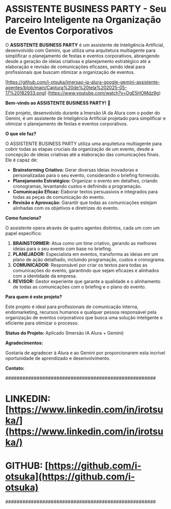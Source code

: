 # ASSISTENTE BUSINESS PARTY - Seu Parceiro Inteligente na Organização de Eventos Corporativos

O **ASSISTENTE BUSINESS PARTY** é um assistente de Inteligência Artificial, desenvolvido com Gemini, que utiliza uma arquitetura multiagente para simplificar o planejamento de festas e eventos corporativos, abrangendo desde a geração de ideias criativas e planejamento estratégico até a elaboração e revisão de comunicações eficazes, sendo ideal para profissionais que buscam otimizar a organização de eventos.

[https://github.com/i-otsuka/imersao-ia-alura-google-gemini-assistente-agentes/blob/main/Captura%20de%20tela%202025-05-17%20182933.png] (https://www.youtube.com/watch?v=DgE5HOMdz9g)

**Bem-vindo ao ASSISTENTE BUSINESS PARTY!** 🎉

Este projeto, desenvolvido durante a Imersão IA da Alura com o poder do Gemini, é um assistente de Inteligência Artificial projetado para simplificar e otimizar o planejamento de festas e eventos corporativos.

**O que ele faz?**

O ASSISTENTE BUSINESS PARTY utiliza uma arquitetura multiagente para cobrir todas as etapas cruciais da organização de um evento, desde a concepção de ideias criativas até a elaboração das comunicações finais. Ele é capaz de:

* **Brainstorming Criativo:** Gerar diversas ideias inovadoras e personalizadas para o seu evento, considerando o briefing fornecido.
* **Planejamento Estratégico:** Organizar o evento em detalhes, criando cronogramas, levantando custos e definindo a programação.
* **Comunicação Eficaz:** Elaborar textos persuasivos e integrados para todas as peças de comunicação do evento.
* **Revisão e Aprovação:** Garantir que todas as comunicações estejam alinhadas com os objetivos e diretrizes do evento.

**Como funciona?**

O assistente opera através de quatro agentes distintos, cada um com um papel específico:

1.  **BRAINSTORMER:** Atua como um time criativo, gerando as melhores ideias para o seu evento com base no briefing.
2.  **PLANEJADOR:** Especialista em eventos, transforma as ideias em um plano de ação detalhado, incluindo programação, custos e cronograma.
3.  **COMUNICADOR:** Responsável por criar os textos para todas as comunicações do evento, garantindo que sejam eficazes e alinhados com a identidade da empresa.
4.  **REVISOR:** Gestor experiente que garante a qualidade e o alinhamento de todas as comunicações com o briefing e o plano do evento.

**Para quem é este projeto?**

Este projeto é ideal para profissionais de comunicação interna, endomarketing, recursos humanos e qualquer pessoa responsável pela organização de eventos corporativos que busca uma solução inteligente e eficiente para otimizar o processo.

**Status do Projeto:** Aplicado (Imersão IA Alura + Gemini)

**Agradecimentos:**

Gostaria de agradecer à Alura e ao Gemini por proporcionarem esta incrível oportunidade de aprendizado e desenvolvimento.

**Contato:**

#####################################################
#    LINKEDIN:[https://www.linkedin.com/in/irotsuka/](https://www.linkedin.com/in/irotsuka/) #
#    GITHUB: [https://github.com/i-otsuka](https://github.com/i-otsuka)             #
#####################################################


